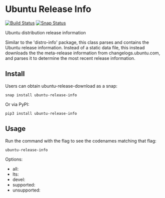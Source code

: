 # Ubuntu Release Info

[![Build Status](https://travis-ci.org/powersj/ubuntu-release-info.svg?branch=master)](https://travis-ci.org/powersj/ubuntu-release-info) [![Snap Status](https://build.snapcraft.io/badge/powersj/ubuntu-release-info.svg)](https://build.snapcraft.io/user/powersj/ubuntu-release-info)

Ubuntu distribution release information

Similar to the 'distro-info' package, this class parses and contains
the Ubuntu release information. Instead of a static data file, this
instead downloads the the meta-release information from
changelogs.ubuntu.com, and parses it to determine the most recent
release information.

## Install

Users can obtain ubuntu-release-download as a snap:

```shell
snap install ubuntu-release-info
```

Or via PyPI:

```shell
pip3 install ubuntu-release-info
```

## Usage

Run the command with the flag to see the codenames matching that flag:

```shell
ubuntu-release-info
```

Options:

* all:
* lts:
* devel:
* supported:
* unsupported:
